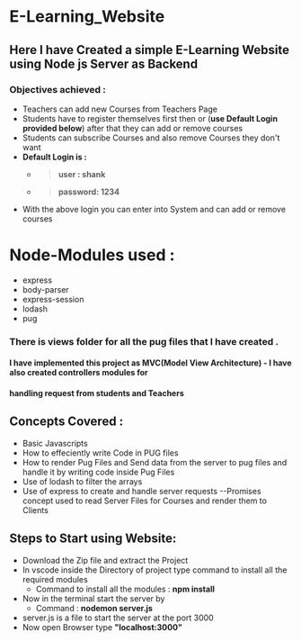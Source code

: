 # E-Learning_Website
## Here I have Created a simple E-Learning Website using Node js Server as Backend
### Objectives achieved :
- Teachers can add new Courses from Teachers Page
- Students have to register themselves first then or (**use Default Login provided below**) after that they can add or remove courses 
- Students can subscribe Courses and also remove Courses they don't want 
- **Default Login is :** 
    - > **user :  shank**
    - > **password:  1234**
- With the above login you can enter into System and can add or remove courses 

# Node-Modules used :
  - express
  - body-parser
  - express-session
  - lodash
  - pug
  
### There is views folder for all the pug files that I have created . 
#### I have implemented this project as MVC(Model View Architecture) - I have also created controllers modules for 
#### handling request from students and Teachers

## Concepts Covered :
- Basic Javascripts
- How to effeciently write Code in PUG files
- How to render Pug Files and Send data from the server to pug files and handle it by writing code inside Pug Files
- Use of lodash to filter the arrays
- Use of express to create and handle server requests 
--Promises concept used to read Server Files for Courses and render them to Clients
## Steps to Start using Website:
 - Download the Zip file and extract the Project
 - In vscode inside the Directory of project type command to install all the required modules 
     - Command to install all the modules : **npm install**
 - Now in the terminal start the server by 
     - Command : **nodemon server.js**
 - server.js is a file to start the server at the port 3000
 - Now open Browser type **"localhost:3000"**

